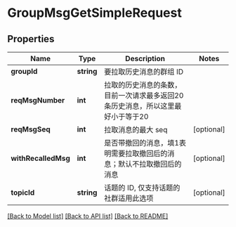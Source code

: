 # GroupMsgGetSimpleRequest

## Properties
Name | Type | Description | Notes
------------ | ------------- | ------------- | -------------
**groupId** | **string** | 要拉取历史消息的群组 ID | 
**reqMsgNumber** | **int** | 拉取的历史消息的条数，目前一次请求最多返回20条历史消息，所以这里最好小于等于20 | 
**reqMsgSeq** | **int** | 拉取消息的最大 seq | [optional] 
**withRecalledMsg** | **int** | 是否带撤回的消息，填1表明需要拉取撤回后的消息；默认不拉取撤回后的消息 | [optional] 
**topicId** | **string** | 话题的 ID, 仅支持话题的社群适用此选项 | [optional] 

[[Back to Model list]](../README.md#documentation-for-models) [[Back to API list]](../README.md#documentation-for-api-endpoints) [[Back to README]](../README.md)


